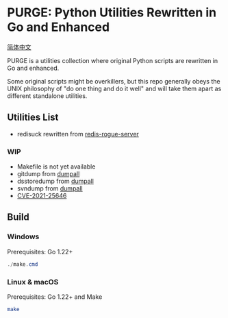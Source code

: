 # PURGE: Python Utilities Rewritten in Go and Enhanced

[简体中文](README.zh-CN.md)

PURGE is a utilities collection where original Python scripts are rewritten in Go and enhanced.

Some original scripts might be overkillers, but this repo generally obeys the UNIX philosophy of "do one thing and do it well" and will take them apart as different standalone utilities.

## Utilities List

- redisuck rewritten from [redis-rogue-server](https://github.com/Dliv3/redis-rogue-server)

### WIP

- Makefile is not yet available
- gitdump from [dumpall](https://github.com/0xHJK/dumpall)
- dsstoredump from [dumpall](https://github.com/0xHJK/dumpall)
- svndump from [dumpall](https://github.com/0xHJK/dumpall)
- [CVE-2021-25646](https://github.com/vulhub/vulhub/blob/master/apache-druid/CVE-2021-25646/README.zh-cn.md)

## Build

### Windows

Prerequisites: Go 1.22+

```powershell
./make.cmd
```

### Linux & macOS

Prerequisites: Go 1.22+ and Make

```bash
make
```
